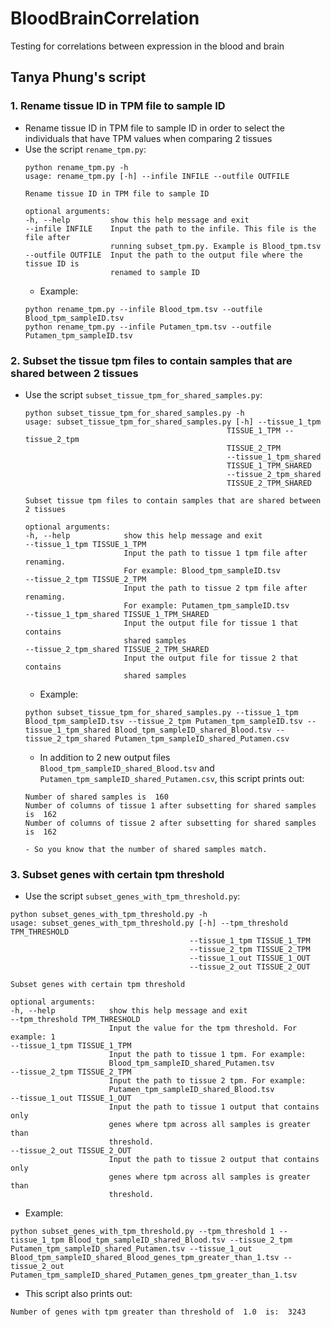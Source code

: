 # BloodBrainCorrelation
Testing for correlations between expression in the blood and brain

## Tanya Phung's script

### 1. Rename tissue ID in TPM file to sample ID
- Rename tissue ID in TPM file to sample ID in order to select the individuals that have TPM values when comparing 2 tissues
- Use the script `rename_tpm.py`:
  ```
  python rename_tpm.py -h
  usage: rename_tpm.py [-h] --infile INFILE --outfile OUTFILE

  Rename tissue ID in TPM file to sample ID

  optional arguments:
  -h, --help         show this help message and exit
  --infile INFILE    Input the path to the infile. This file is the file after
                     running subset_tpm.py. Example is Blood_tpm.tsv
  --outfile OUTFILE  Input the path to the output file where the tissue ID is
                     renamed to sample ID
  ```
  - Example:
  ```
  python rename_tpm.py --infile Blood_tpm.tsv --outfile Blood_tpm_sampleID.tsv
  python rename_tpm.py --infile Putamen_tpm.tsv --outfile Putamen_tpm_sampleID.tsv
  ```

### 2. Subset the tissue tpm files to contain samples that are shared between 2 tissues
- Use the script `subset_tissue_tpm_for_shared_samples.py`:
  ```
  python subset_tissue_tpm_for_shared_samples.py -h
  usage: subset_tissue_tpm_for_shared_samples.py [-h] --tissue_1_tpm
                                               TISSUE_1_TPM --tissue_2_tpm
                                               TISSUE_2_TPM
                                               --tissue_1_tpm_shared
                                               TISSUE_1_TPM_SHARED
                                               --tissue_2_tpm_shared
                                               TISSUE_2_TPM_SHARED

  Subset tissue tpm files to contain samples that are shared between 2 tissues

  optional arguments:
  -h, --help            show this help message and exit
  --tissue_1_tpm TISSUE_1_TPM
                        Input the path to tissue 1 tpm file after renaming.
                        For example: Blood_tpm_sampleID.tsv
  --tissue_2_tpm TISSUE_2_TPM
                        Input the path to tissue 2 tpm file after renaming.
                        For example: Putamen_tpm_sampleID.tsv
  --tissue_1_tpm_shared TISSUE_1_TPM_SHARED
                        Input the output file for tissue 1 that contains
                        shared samples
  --tissue_2_tpm_shared TISSUE_2_TPM_SHARED
                        Input the output file for tissue 2 that contains
                        shared samples
  ```
  - Example:
  ```
  python subset_tissue_tpm_for_shared_samples.py --tissue_1_tpm Blood_tpm_sampleID.tsv --tissue_2_tpm Putamen_tpm_sampleID.tsv --tissue_1_tpm_shared Blood_tpm_sampleID_shared_Blood.tsv --tissue_2_tpm_shared Putamen_tpm_sampleID_shared_Putamen.csv
  ```
    - In addition to 2 new output files `Blood_tpm_sampleID_shared_Blood.tsv` and `Putamen_tpm_sampleID_shared_Putamen.csv`, this script prints out:
    ```
    Number of shared samples is  160
    Number of columns of tissue 1 after subsetting for shared samples is  162
    Number of columns of tissue 2 after subsetting for shared samples is  162
    ```
    
      - So you know that the number of shared samples match. 
      
 ### 3. Subset genes with certain tpm threshold
 - Use the script `subset_genes_with_tpm_threshold.py`:
  ```
  python subset_genes_with_tpm_threshold.py -h
  usage: subset_genes_with_tpm_threshold.py [-h] --tpm_threshold TPM_THRESHOLD
                                          --tissue_1_tpm TISSUE_1_TPM
                                          --tissue_2_tpm TISSUE_2_TPM
                                          --tissue_1_out TISSUE_1_OUT
                                          --tissue_2_out TISSUE_2_OUT

  Subset genes with certain tpm threshold

  optional arguments:
  -h, --help            show this help message and exit
  --tpm_threshold TPM_THRESHOLD
                        Input the value for the tpm threshold. For example: 1
  --tissue_1_tpm TISSUE_1_TPM
                        Input the path to tissue 1 tpm. For example:
                        Blood_tpm_sampleID_shared_Putamen.tsv
  --tissue_2_tpm TISSUE_2_TPM
                        Input the path to tissue 2 tpm. For example:
                        Putamen_tpm_sampleID_shared_Blood.tsv
  --tissue_1_out TISSUE_1_OUT
                        Input the path to tissue 1 output that contains only
                        genes where tpm across all samples is greater than
                        threshold.
  --tissue_2_out TISSUE_2_OUT
                        Input the path to tissue 2 output that contains only
                        genes where tpm across all samples is greater than
                        threshold.
  ```
  - Example:
   ```
   python subset_genes_with_tpm_threshold.py --tpm_threshold 1 --tissue_1_tpm Blood_tpm_sampleID_shared_Blood.tsv --tissue_2_tpm Putamen_tpm_sampleID_shared_Putamen.tsv --tissue_1_out Blood_tpm_sampleID_shared_Blood_genes_tpm_greater_than_1.tsv --tissue_2_out Putamen_tpm_sampleID_shared_Putamen_genes_tpm_greater_than_1.tsv
   ```
   - This script also prints out: 
   ```
   Number of genes with tpm greater than threshold of  1.0  is:  3243
   ```
